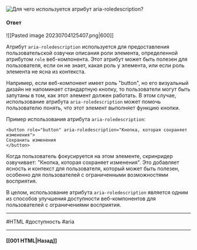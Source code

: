 ![Для чего используется атрибут `aria-roledescription`?](https://youtu.be/hL5yFo9Pms4?t=791)


#### Ответ

![[Pasted image 20230704125407.png|600]]

Атрибут `aria-roledescription` используется для предоставления пользовательской озвучки описания роли элемента, определенной атрибутом `role` веб-компонента. Этот атрибут может быть полезен для пользователя, если он не знает, какая роль у элемента, или если роль элемента не ясна из контекста.

Например, если веб-компонент имеет роль "button", но его визуальный дизайн не напоминает стандартную кнопку, то пользователи могут быть запутаны в том, как этот элемент должен работать. В этом случае, использование атрибута `aria-roledescription` может помочь пользователю понять, что этот элемент выполняет функцию кнопки.

Пример использования атрибута `aria-roledescription`:

```
<button role="button" aria-roledescription="Кнопка, которая сохраняет изменения">
Сохранить изменения
</button>
```

Когда пользователь фокусируется на этом элементе, скринридер озвучивает: "Кнопка, которая сохраняет изменения". Это добавляет ясность и контекст для пользователя, который может быть полезен, особенно для пользователей с ограниченными возможностями восприятия.

В целом, использование атрибута `aria-roledescription` является одним из способов улучшения доступности веб-компонентов для пользователей с ограничениями восприятия.

___
#HTML #доступность #aria

___

#### [[001 HTML|Назад]]